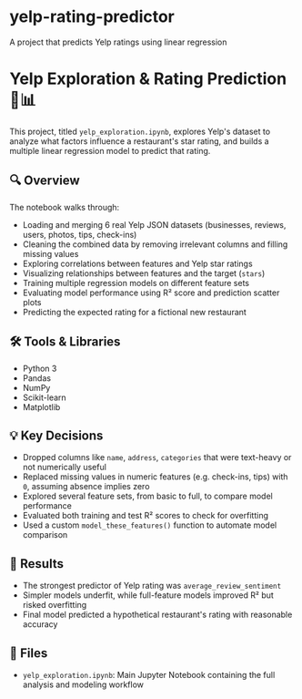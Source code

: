 # yelp-rating-predictor
A project that predicts Yelp ratings using linear regression

# Yelp Exploration & Rating Prediction 📍📊

This project, titled `yelp_exploration.ipynb`, explores Yelp's dataset to analyze what factors influence a restaurant's star rating, and builds a multiple linear regression model to predict that rating.

## 🔍 Overview

The notebook walks through:
- Loading and merging 6 real Yelp JSON datasets (businesses, reviews, users, photos, tips, check-ins)
- Cleaning the combined data by removing irrelevant columns and filling missing values
- Exploring correlations between features and Yelp star ratings
- Visualizing relationships between features and the target (`stars`)
- Training multiple regression models on different feature sets
- Evaluating model performance using R² score and prediction scatter plots
- Predicting the expected rating for a fictional new restaurant

## 🛠️ Tools & Libraries
- Python 3
- Pandas
- NumPy
- Scikit-learn
- Matplotlib

## 💡 Key Decisions
- Dropped columns like `name`, `address`, `categories` that were text-heavy or not numerically useful
- Replaced missing values in numeric features (e.g. check-ins, tips) with `0`, assuming absence implies zero
- Explored several feature sets, from basic to full, to compare model performance
- Evaluated both training and test R² scores to check for overfitting
- Used a custom `model_these_features()` function to automate model comparison

## 🧪 Results
- The strongest predictor of Yelp rating was `average_review_sentiment`
- Simpler models underfit, while full-feature models improved R² but risked overfitting
- Final model predicted a hypothetical restaurant's rating with reasonable accuracy

## 📁 Files
- `yelp_exploration.ipynb`: Main Jupyter Notebook containing the full analysis and modeling workflow

